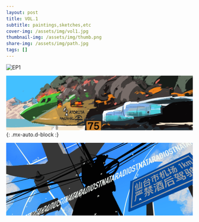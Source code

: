 ```yaml
---
layout: post
title: VOL.1 
subtitle: paintings,sketches,etc
cover-img: /assets/img/vol1.jpg
thumbnail-img: /assets/img/thumb.png
share-img: /assets/img/path.jpg
tags: []
---
```

![EP1](../assets/img/navbar.jpg "EP1")

![EP2](../assets/img/EP2.png "EP2"){: .mx-auto.d-block :}

![EP3](../assets/img/EP3.jpg "EP3")
